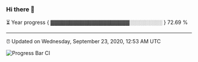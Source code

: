 ### Hi there 👋

⏳ Year progress { ▓▓▓▓▓▓▓▓▓▓▓▓▓▓▓▓▓▓▓▓▓░░░░░░░░░ } 72.69 %

---

⏰ Updated on Wednesday, September 23, 2020, 12:53 AM UTC

![Progress Bar CI](https://github.com/arthurbuhl/arthurbuhl/workflows/Progress%20Bar%20CI/badge.svg)
